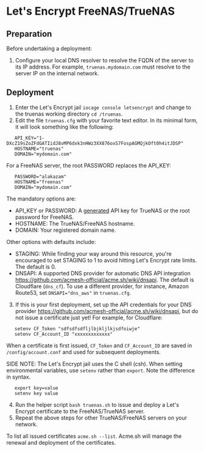 # Let's Encrypt FreeNAS/TrueNAS
## Preparation
Before undertaking a deployment:
1. Configure your local DNS resolver to resolve the FQDN of the server to its IP address. For example, `truenas.mydomain.com` must resolve to the server IP on the internal network.

## Deployment
1. Enter the Let's Encrypt jail `iocage console letsencrypt` and change to the truenas working directory `cd /truenas`.
2. Edit the file `truenas.cfg` with your favorite text editor. In its minimal form, it will look something like the following:
```
   API_KEY="1-DXcZ19sZoZFdGATIidJ8vMP6dxk3nHWz3XX876oxS7FospAGMQjkOft0h4itJDSP"
   HOSTNAME="truenas"
   DOMAIN="mydomain.com"
```
   For a FreeNAS server, the root PASSWORD replaces the API_KEY:
```
   PASSWORD="alakazam"
   HOSTNAME="freenas"
   DOMAIN="mydomain.com"
```
   The mandatory options are:
   - API_KEY or PASSWORD: A [generated](https://www.truenas.com/docs/hub/additional-topics/api/#creating-api-keys) API key for TrueNAS or the root password for FreeNAS.
   - HOSTNAME: The TrueNAS/FreeNAS hostname.
   - DOMAIN:   Your registered domain name.

   Other options with defaults include:
   - STAGING:  While finding your way around this resource, you're encouraged to set STAGING to 1 to avoid hitting Let's Encrypt rate limits. The default is 0.
   - DNSAPI:   A supported DNS provider for automatic DNS API integration https://github.com/acmesh-official/acme.sh/wiki/dnsapi. The default is Cloudflare (`dns_cf`). To use a different provider, for instance, Amazon Route53, set `DNSAPI="dns_aws"` in `truenas.cfg`.
3. If this is your first deployment, set up the API credentials for your DNS provider https://github.com/acmesh-official/acme.sh/wiki/dnsapi, but do not issue a certificate just yet! For example, for Cloudflare:
```
   setenv CF_Token "sdfsdfsdfljlbjkljlkjsdfoiwje"
   setenv CF_Account_ID "xxxxxxxxxxxxx"
```
   When a certificate is first issued, `CF_Token` and `CF_Account_ID` are saved in `/config/account.conf` and used for subsequent deployments.

   SIDE NOTE: The Let's Encrypt jail uses the C shell (csh). When setting environmental variables, use `setenv` rather than `export`. Note the difference in syntax.
```
   export key=value
   setenv key value
```

4. Run the helper script `bash truenas.sh` to issue and deploy a Let's Encrypt certificate to the FreeNAS/TrueNAS server. 
5. Repeat the above steps for other TrueNAS/FreeNAS servers on your network.

To list all issued certificates `acme.sh --list`. Acme.sh will manage the renewal and deployment of the certificates.
